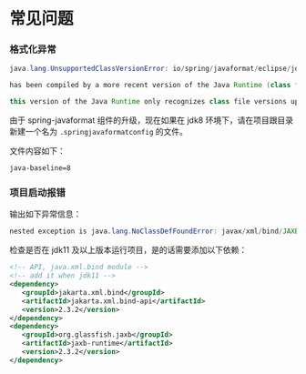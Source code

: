 # 常见问题

### 格式化异常
```java
java.lang.UnsupportedClassVersionError: io/spring/javaformat/eclipse/jdt/jdk11/internal/formatter/DefaultCodeFormatter 

has been compiled by a more recent version of the Java Runtime (class file version 55.0), 

this version of the Java Runtime only recognizes class file versions up to 52.0
```

由于 spring-javaformat 组件的升级，现在如果在 jdk8 环境下，请在项目跟目录新建一个名为 `.springjavaformatconfig` 的文件。

文件内容如下：
  ```
  java-baseline=8
  ```


### 项目启动报错

输出如下异常信息：

```java
nested exception is java.lang.NoClassDefFoundError: javax/xml/bind/JAXBException
```

检查是否在 jdk11 及以上版本运行项目，是的话需要添加以下依赖：
```xml
<!-- API, java.xml.bind module -->
<!-- add it when jdk11 -->
<dependency>
   <groupId>jakarta.xml.bind</groupId>
   <artifactId>jakarta.xml.bind-api</artifactId>
   <version>2.3.2</version>
</dependency>
<dependency>
   <groupId>org.glassfish.jaxb</groupId>
   <artifactId>jaxb-runtime</artifactId>
   <version>2.3.2</version>
</dependency>
```
